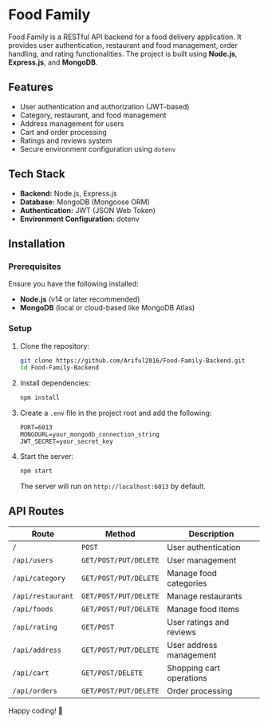 # Food Family

Food Family is a RESTful API backend for a food delivery application. It provides user authentication, restaurant and food management, order handling, and rating functionalities. The project is built using **Node.js**, **Express.js**, and **MongoDB**.

## Features
- User authentication and authorization (JWT-based)
- Category, restaurant, and food management
- Address management for users
- Cart and order processing
- Ratings and reviews system
- Secure environment configuration using `dotenv`

## Tech Stack
- **Backend:** Node.js, Express.js
- **Database:** MongoDB (Mongoose ORM)
- **Authentication:** JWT (JSON Web Token)
- **Environment Configuration:** dotenv

## Installation

### Prerequisites
Ensure you have the following installed:
- **Node.js** (v14 or later recommended)
- **MongoDB** (local or cloud-based like MongoDB Atlas)

### Setup
1. Clone the repository:
   ```sh
   git clone https://github.com/Ariful2016/Food-Family-Backend.git
   cd Food-Family-Backend
   ```
2. Install dependencies:
   ```sh
   npm install
   ```
3. Create a `.env` file in the project root and add the following:
   ```env
   PORT=6013
   MONGOURL=your_mongodb_connection_string
   JWT_SECRET=your_secret_key
   ```
4. Start the server:
   ```sh
   npm start
   ```
   The server will run on `http://localhost:6013` by default.

## API Routes

| Route | Method | Description |
|--------|--------|-------------|
| `/` | `POST` | User authentication |
| `/api/users` | `GET/POST/PUT/DELETE` | User management |
| `/api/category` | `GET/POST/PUT/DELETE` | Manage food categories |
| `/api/restaurant` | `GET/POST/PUT/DELETE` | Manage restaurants |
| `/api/foods` | `GET/POST/PUT/DELETE` | Manage food items |
| `/api/rating` | `GET/POST` | User ratings and reviews |
| `/api/address` | `GET/POST/PUT/DELETE` | User address management |
| `/api/cart` | `GET/POST/DELETE` | Shopping cart operations |
| `/api/orders` | `GET/POST/PUT/DELETE` | Order processing |

Happy coding! 🎉

